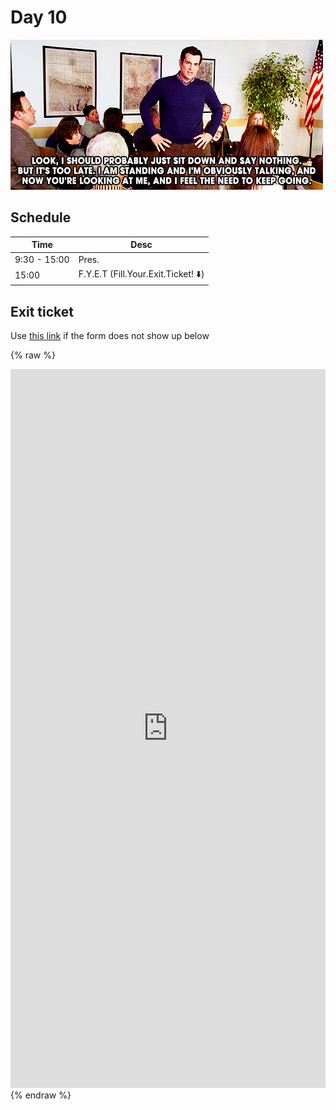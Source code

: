 
# Day 10

!['Fuck the clock'](images/all_talk.gif)

## Schedule

|Time               |Desc                                           |
|---                |---                                            |
|9:30 - 15:00       | Pres.                                         |
|15:00              | F.Y.E.T (Fill.Your.Exit.Ticket! :arrow_down:) |


## Exit ticket

Use [this link](https://forms.gle/U6QXLchvVi8azv8p6) if the form does not show up below

{% raw %}
<iframe src="https://docs.google.com/forms/d/e/1FAIpQLSeqd6qwRiSWypR7htTo56AH3Z51AXMP5i5lAFkPOxlpGfvSSQ/viewform?embedded=true" width="100%" height="1150px" frameborder="0" marginheight="0" marginwidth="0" frameborder="no">Loading…</iframe>
{% endraw %}